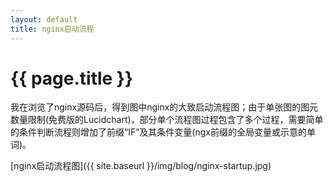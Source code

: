 ```yaml
---
layout: default
title: nginx启动流程
---
```


{{ page.title }}
===

我在浏览了nginx源码后，得到图中nginx的大致启动流程图；由于单张图的图元数量限制(免费版的Lucidchart)，部分单个流程图过程包含了多个过程，需要简单的条件判断流程则增加了前缀“IF”及其条件变量(ngx前缀的全局变量或示意的单词)。

[nginx启动流程图]({{ site.baseurl }}/img/blog/nginx-startup.jpg)

